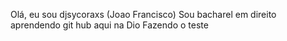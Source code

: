 Olá, eu sou djsycoraxs (Joao Francisco) 
Sou bacharel em direito aprendendo git hub aqui na Dio
Fazendo o teste 
